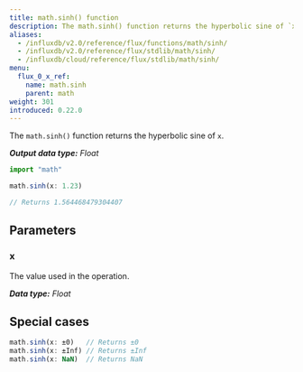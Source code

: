 ```yaml
---
title: math.sinh() function
description: The math.sinh() function returns the hyperbolic sine of `x`.
aliases:
  - /influxdb/v2.0/reference/flux/functions/math/sinh/
  - /influxdb/v2.0/reference/flux/stdlib/math/sinh/
  - /influxdb/cloud/reference/flux/stdlib/math/sinh/
menu:
  flux_0_x_ref:
    name: math.sinh
    parent: math
weight: 301
introduced: 0.22.0
---
```


The `math.sinh()` function returns the hyperbolic sine of `x`.

_**Output data type:** Float_

```js
import "math"

math.sinh(x: 1.23)

// Returns 1.564468479304407
```

## Parameters

### x
The value used in the operation.

_**Data type:** Float_

## Special cases
```js
math.sinh(x: ±0)   // Returns ±0
math.sinh(x: ±Inf) // Returns ±Inf
math.sinh(x: NaN)  // Returns NaN
```
